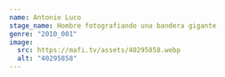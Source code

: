 ```yaml
---
name: Antonio Luco
stage_name: Hombre fotografiando una bandera gigante
genre: "2010_001"
image:
  src: https://mafi.tv/assets/40295858.webp
  alt: "40295858"
---
```


